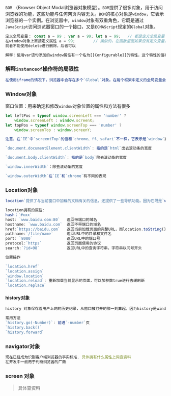 `BOM` （Browser Object Modal浏览器对象模型）。`BOM`提供了很多对象，用于访问浏览器的功能，这些功能与任何网页内容无关。`BOM`的核心对象是`window`，它表示浏览器的一个实例。在浏览器中，`window`对象有双重角色，它既是通过`JavaScript`访问浏览器窗口的一个接口，又是`ECMAScript`规定的`Global`对象。

```javascript
定义全局变量： const a = 99 ; var a = 99; let a = 99;   // 都是定义全局变量
在window对象上直接定义属性 a = 99;		// 类似的，在函数里面如果没有定义变量，同样挂载到全局对象
前者不能使用delete进行删除，后者可以

解释：使用var语句添加的window属性有一个名为[[Configurable]]的特性，这个特性的值被设置为false，因此这样定义的属性不可以通过delete操作符删除
```



### 解释`instanceof`操作符的局限性

```javascript
在使用iframe的情况下，浏览器中会存在多个`Global`对象。在每个框架中定义的全局变量会自动成为框架中`window`对象的属性。由于每个`window`对象都包含原生类型的构造函数，因此每个框架都有一套自己的构造函数，这些构造函数一一对应，但不相等。例如，`top.Object`并不等于`top.frames[0].Object`。这个问题会影响到对跨框架传递的对象使用`instanceof`操作符
```



### Window对象

窗口位置：用来确定和修改`window`对象位置的属性和方法有很多

```javascript
let leftPos = typeof window.screenLeft === 'number' ? 
    window.screenLeft : window.screenX;
let topPos = typeof window.screenTop === 'number' ? 
    window.screenTop : window.screenY;

注意，在`IE`中`screentTop`的值和`chrome、ff、safari`不一样，它表示是`window`距离屏幕顶部再加工具栏的高度，而其他的则仅仅是船体距离屏幕高度

`document.documentElement.clientWidth`: 指的是`html`出去滚动条的宽度

`document.body.clientWidth`: 指的是`body`除去滚动条的宽度

`window.innerWidth`：除去滚动条的宽度

`window.outerWidth`在`IE`和`chrome`有不同的表现
```



### Location对象

```javascript
location`提供了与当前窗口中加载的文档有关的信息，还提供了一些导航功能。因为它既是`window`对象的属性，也是`document`对象的属性`。

location拥有的属性:
hash：`#xxx`
host: `www.baidu.com:80`   返回带端口的域名
hostname: `www.baidu.com`  返回不带端口的域名
href:`https://baidu.com`   返回当前加载页面的完整URL，而location.toString()方法也返回这个值
pathname:`/file/name`      返回URL中的目录和文件名
port: `8080`     	   	   返回URL中的端口号
protocol:`https`           返回页面使用的协议
search:`?id=98`            返回URL中的查询字符串，字符串以问号开头

位置操作

`location.href`
`location.assign`
`window.location`
`location.reload`: 重新加载当前显示的页面，可以加参数true进行去缓刷新
`location.replace`
```



#### history对象

```javascript
history 对象保存着用户上网的历史纪录，从窗口被打开的那一刻算起。因为history是window对象的属性，因此每个浏览器窗口、每个标签页乃至每个框架，都有自己的history对象与特定的window对象关联。

常用方法
`history.go(-Number)`: 前进`-number`页
`history.back()`
`history.forward`
```



### navigator对象

```javascript
现在已经成为识别客户端浏览器的事实标准. 具体拥有什么属性上网查资料
在开发中一般用于判断浏览器的厂商
```





### screen 对象

> 具体查资料



